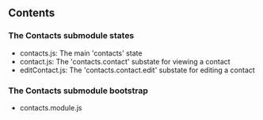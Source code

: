 ## Contents

### The Contacts submodule states
- contacts.js: The main 'contacts' state
- contact.js: The 'contacts.contact' substate for viewing a contact
- editContact.js: The 'contacts.contact.edit' substate for editing a contact

### The Contacts submodule bootstrap
- contacts.module.js
